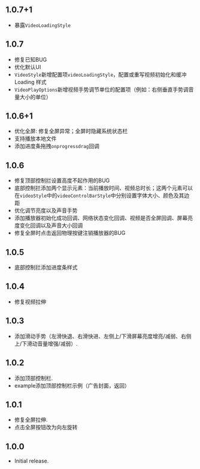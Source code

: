 ## 1.0.7+1

- 暴露`VideoLoadingStyle`

## 1.0.7

- 修复已知BUG
- 优化默认UI
- `VideoStyle`新增配置项`videoLoadingStyle`，配置或重写视频初始化和缓冲 Loading 样式
- `VideoPlayOptions`新增视频手势调节单位的配置项（例如：右侧垂直手势调音量大小的单位）

## 1.0.6+1

- 优化全屏: 修复全屏异常；全屏时隐藏系统状态栏
- 支持播放本地文件
- 添加进度条拖拽`onprogressdrag`回调

## 1.0.6

* 修复顶部控制拦设置高度不起作用的BUG
* 底部控制拦添加两个显示元素：当前播放时间、视频总时长；这两个元素可以在`videoStyle`中的`videoControlBarStyle`中分别设置字体大小、颜色及其边距
* 优化调节亮度以及声音手势
* 添加播放器初始化成功回调、网络状态变化回调、视频是否全屏回调、屏幕亮度变化回调以及声音大小回调
* 修复全屏时点击返回物理按键注销播放器的BUG

## 1.0.5

* 底部控制拦添加进度条样式

## 1.0.4

* 修复视频拉伸

## 1.0.3

* 添加滑动手势（左滑快退、右滑快进、左侧上/下滑屏幕亮度增亮/减弱、右侧上/下滑动音量增强/减弱）.

## 1.0.2

* 添加顶部控制栏.
* example添加顶部控制栏示例（广告封面，返回）

## 1.0.1

* 修复全屏拉伸.
* 点击全屏按钮改为向左旋转

## 1.0.0

* Initial release.